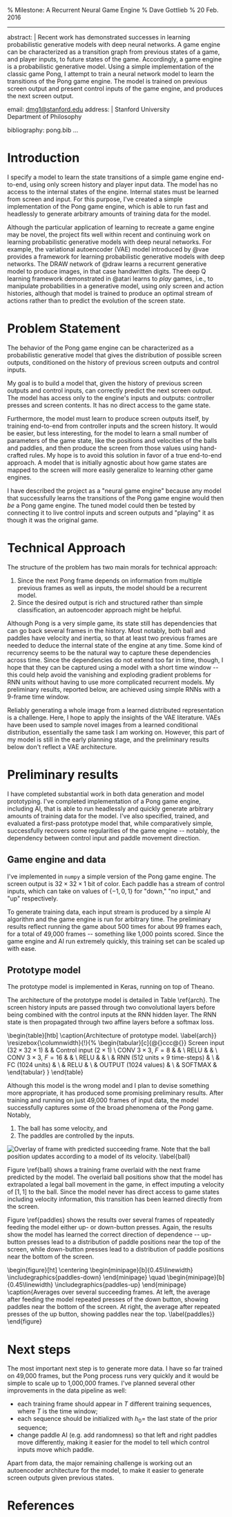 % Milestone: A Recurrent Neural Game Engine
% Dave Gottlieb
% 20 Feb. 2016

---
abstract: |
	Recent work has demonstrated successes in learning probabilistic generative models with deep neural networks. 
	A game engine can be characterized as a transition graph from previous states of a game, and player inputs, to future states of the game. 
	Accordingly, a game engine is a probabilistic generative model.
	Using a simple implementation of the classic game Pong, I attempt to train a neural network model to learn the transitions of the Pong game engine. 
	The model is trained on previous screen output and present control inputs of the game engine, and produces the next screen output.

email: dmg1@stanford.edu
address: |
	Stanford University  
	Department of Philosophy

bibliography: pong.bib
...

# Introduction

I specify a model to learn the state transitions of a simple game engine end-to-end, using only screen history and player input data. 
The model has no access to the internal states of the engine. 
Internal states must be learned from screen and input. 
For this purpose, I've created a simple implementation of the Pong game engine, which is able to run fast and headlessly to generate arbitrary amounts of training data for the model. 

Although the particular application of learning to recreate a game engine may be novel, the project fits well within recent and continuing work on learning probabilistic generative models with deep neural networks. 
For example, the variational autoencoder (VAE) model introduced by @vae provides a framework for learning probabilistic generative models with deep networks. 
The DRAW network of @draw learns a recurrent generative model to produce images, in that case handwritten digits. 
The deep Q learning framework demonstrated in @atari learns to *play* games, i.e., to manipulate probabilities in a generative model, using only screen and action histories, although that model is trained to produce an optimal stream of actions rather than to predict the evolution of the screen state. 


# Problem Statement

The behavior of the Pong game engine can be characterized as a probabilistic generative model that gives the distribution of possible screen outputs, conditioned on the history of previous screen outputs and control inputs. 

My goal is to build a model that, given the history of previous screen outputs and control inputs, can correctly predict the next screen output.
The model has access only to the engine's inputs and outputs: controller presses and screen contents. 
It has no direct access to the game state. 

Furthermore, the model must learn to produce screen outputs itself, by training end-to-end from controller inputs and the screen history. 
It would be easier, but less interesting, for the model to learn a small number of parameters of the game state, like the positions and velocities of the balls and paddles, and then produce the screen from those values using hand-crafted rules. 
My hope is to avoid this solution in favor of a true end-to-end approach. 
A model that is initially agnostic about how game states are mapped to the screen will more easily generalize to learning other game engines. 

I have described the project as a "neural game engine" because any model that successfully learns the transitions of the Pong game engine would then *be* a Pong game engine. 
The tuned model could then be tested by connecting it to live control inputs and screen outputs and "playing" it as though it was the original game. 

# Technical Approach

The structure of the problem has two main morals for technical approach: 

1. Since the next Pong frame depends on information from multiple previous frames as well as inputs, the model should be a recurrent model. 
2. Since the desired output is rich and structured rather than simple classification, an autoencoder approach might be helpful. 

Although Pong is a very simple game, its state still has dependencies that can go back several frames in the history. 
Most notably, both ball and paddles have velocity and inertia, so that at least two previous frames are needed to deduce the internal state of the engine at any time. 
Some kind of recurrency seems to be the natural way to capture these dependencies across time. 
Since the dependencies do not extend too far in time, though, I hope that they can be captured using a model with a short time window -- this could help avoid the vanishing and exploding gradient problems for RNN units without having to use more complicated recurrent models.
My preliminary results, reported below, are achieved using simple RNNs with a 9-frame time window.

Reliably generating a whole image from a learned distributed representation is a challenge. 
Here, I hope to apply the insights of the VAE literature.
VAEs have been used to sample novel images from a learned conditional distribution, essentially the same task I am working on. 
However, this part of my model is still in the early planning stage, and the preliminary results below don't reflect a VAE architecture. 

# Preliminary results

I have completed substantial work in both data generation and model prototyping. 
I've completed implementation of a Pong game engine, including AI, that is able to run headlessly and quickly generate arbitrary amounts of training data for the model. 
I've also specified, trained, and evaluated a first-pass prototype model that, while comparatively simple, successfully recovers some regularities of the game engine -- notably, the dependency between control input and paddle movement direction. 

## Game engine and data 

I've implemented in `numpy` a simple version of the Pong game engine. 
The screen output is $32\times32\times1$ bit of color. 
Each paddle has a stream of control inputs, which can take on values of $\{-1, 0, 1\}$ for "down," "no input," and "up" respectively. 

To generate training data, each input stream is produced by a simple AI algorithm and the game engine is run for arbitrary time. 
The preliminary results reflect running the game about 500 times for about 99 frames each, for a total of 49,000 frames -- something like 1,000 points scored. 
Since the game engine and AI run extremely quickly, this training set can be scaled up with ease. 


## Prototype model

The prototype model is implemented in Keras, running on top of Theano. 

The architecture of the prototype model is detailed in Table \ref{arch}. 
The screen history inputs are passed through two convolutional layers before being combined with the control inputs at the RNN hidden layer. 
The RNN state is then propagated through two affine layers before a softmax loss. 

\begin{table}[htb]
\caption{Architecture of prototype model. \label{arch}}
\resizebox{\columnwidth}{!}{%
\begin{tabular}[c]{@{}ccc@{}}
Screen input ($32\times32\times1$) & & Control input ($2\times1$) \\
CONV $3\times3$, $F=8$ & & \\
RELU & & \\
CONV $3\times3$, $F=16$  & & \\
RELU & & \\
&  RNN (512 units $\times$ 9 time-steps) & \\
& FC (1024 units) & \\
& RELU & \\
& OUTPUT (1024 values) & \\
& SOFTMAX &
\end{tabular}
}
\end{table}


Although this model is the wrong model and I plan to devise something more appropriate, it has produced some promising preliminary results. 
After training and running on just 49,000 frames of input data, the model successfully captures some of the broad phenomena of the Pong game. 
Notably, 

1. The ball has some velocity, and 
2. The paddles are controlled by the inputs.

![Overlay of frame with predicted succeeding frame. Note that the ball position updates according to a model of its velocity. \label{ball}](ball-movement-overlay.png) 

Figure \ref{ball} shows a training frame overlaid with the next frame predicted by the model. 
The overlaid ball positions show that the model has extrapolated a legal ball movement in the game, in effect imputing a velocity of $[1,1]$ to the ball. 
Since the model never has direct access to game states including velocity information, this transition has been learned directly from the screen. 

Figure \ref{paddles} shows the results over several frames of repeatedly feeding the model either up- or down-button presses. 
Again, the results show the model has learned the correct direction of dependence -- up-button presses lead to a distribution of paddle positions near the top of the screen, while down-button presses lead to a distribution of paddle positions near the bottom of the screen. 

\begin{figure}[ht]
\centering
\begin{minipage}[b]{0.45\linewidth}
\includegraphics{paddles-down}
\end{minipage}
\quad
\begin{minipage}[b]{0.45\linewidth}
\includegraphics{paddles-up}
\end{minipage}
\caption{Averages over several succeeding frames. At left, the average after feeding the model repeated presses of the down button, showing paddles near the bottom of the screen. At right, the average after repeated presses of the up button, showing paddles near the top. \label{paddles}}
\end{figure}


# Next steps

The most important next step is to generate more data. 
I have so far trained on 49,000 frames, but the Pong process runs very quickly and it would be simple to scale up to 1,000,000 frames. 
I've planned several other improvements in the data pipeline as well: 

* each training frame should appear in $T$ different training sequences, where $T$ is the time window; 
* each sequence should be initialized with $h_0 =$ the last state of the prior sequence; 
* change paddle AI (e.g. add randomness) so that left and right paddles move differently, making it easier for the model to tell which control inputs move which paddle. 

Apart from data, the major remaining challenge is working out an autoencoder architecture for the model, to make it easier to generate screen outputs given previous states. 


# References

